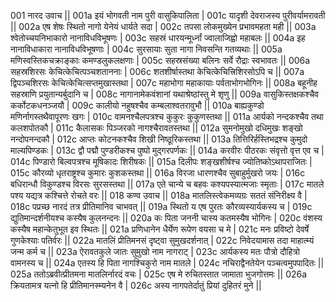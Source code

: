 001  	नारद उवाच ||
001a	इयं भोगवती नाम पुरी वासुकिपालिता |
001c	यादृशी देवराजस्य पुरीवर्यामरावती ||
002a	एष शेषः स्थितो नागो येनेयं धार्यते सदा |
002c	तपसा लोकमुख्येन प्रभावमहता मही ||
003a	श्वेतोच्चयनिभाकारो नानाविधविभूषणः |
003c	सहस्रं धारयन्मूर्ध्नां ज्वालाजिह्वो महाबलः ||
004a	इह नानाविधाकारा नानाविधविभूषणाः |
004c	सुरसायाः सुता नागा निवसन्ति गतव्यथाः ||
005a	मणिस्वस्तिकचक्राङ्काः कमण्डलुकलक्षणाः |
005c	सहस्रसंख्या बलिनः सर्वे रौद्राः स्वभावतः ||
006a	सहस्रशिरसः केचित्केचित्पञ्चशताननाः |
006c	शतशीर्षास्तथा केचित्केचित्त्रिशिरसोऽपि च ||
007a	द्विपञ्चशिरसः केचित्केचित्सप्तमुखास्तथा |
007c	महाभोगा महाकायाः पर्वताभोगभोगिनः ||
008a	बहूनीह सहस्राणि प्रयुतान्यर्बुदानि च |
008c	नागानामेकवंशानां यथाश्रेष्ठांस्तु मे शृणु ||
009a	वासुकिस्तक्षकश्चैव कर्कोटकधनञ्जयौ |
009c	कालीयो नहुषश्चैव कम्बलाश्वतरावुभौ ||
010a	बाह्यकुण्डो मणिर्नागस्तथैवापूरणः खगः |
010c	वामनश्चैलपत्रश्च कुकुरः कुकुणस्तथा ||
011a	आर्यको नन्दकश्चैव तथा कलशपोतकौ  |
011c	कैलासकः पिञ्जरको नागश्चैरावतस्तथा ||
012a	सुमनोमुखो दधिमुखः शङ्खो नन्दोपनन्दकौ |
012c	आप्तः कोटनकश्चैव शिखी निष्ठूरिकस्तथा ||
013a	तित्तिरिर्हस्तिभद्रश्च कुमुदो माल्यपिण्डकः |
013c	द्वौ पद्मौ पुण्डरीकश्च पुष्पो मुद्गरपर्णकः ||
014a	करवीरः पीठरकः संवृत्तो वृत्त एव च |
014c	पिण्डारो बिल्वपत्रश्च मूषिकादः शिरीषकः ||
015a	दिलीपः शङ्खशीर्षश्च ज्योतिष्कोऽथापराजितः |
015c	कौरव्यो धृतराष्ट्रश्च कुमारः कुशकस्तथा ||
016a	विरजा धारणश्चैव सुबाहुर्मुखरो जयः |
016c	बधिरान्धौ विकुण्डश्च विरसः सुरसस्तथा ||
017a	एते चान्ये च बहवः कश्यपस्यात्मजाः स्मृताः |
017c	मातले पश्य यद्यत्र कश्चित्ते रोचते वरः ||
018  	कण्व उवाच ||
018a	मातलिस्त्वेकमव्यग्रः सततं संनिरीक्ष्य वै |
018c	पप्रच्छ नारदं तत्र प्रीतिमानिव चाभवत् ||
019a	स्थितो य एष पुरतः कौरव्यस्यार्यकस्य च |
019c	द्युतिमान्दर्शनीयश्च कस्यैष कुलनन्दनः ||
020a	कः पिता जननी चास्य कतमस्यैष भोगिनः |
020c	वंशस्य कस्यैष महान्केतुभूत इव स्थितः ||
021a	प्रणिधानेन धैर्येण रूपेण वयसा च मे |
021c	मनः प्रविष्टो देवर्षे गुणकेश्याः पतिर्वरः ||
022a	मातलिं प्रीतिमनसं दृष्ट्वा सुमुखदर्शनात् |
022c	निवेदयामास तदा माहात्म्यं जन्म कर्म च ||
023a	ऐरावतकुले जातः सुमुखो नाम नागराट् |
023c	आर्यकस्य मतः पौत्रो दौहित्रो वामनस्य च ||
024a	एतस्य हि पिता नागश्चिकुरो नाम मातले |
024c	नचिराद्वैनतेयेन पञ्चत्वमुपपादितः ||
025a	ततोऽब्रवीत्प्रीतमना मातलिर्नारदं वचः |
025c	एष मे रुचितस्तात जामाता भुजगोत्तमः ||
026a	क्रियतामत्र यत्नो हि प्रीतिमानस्म्यनेन वै |
026c	अस्य नागपतेर्दातुं प्रियां दुहितरं मुने ||
